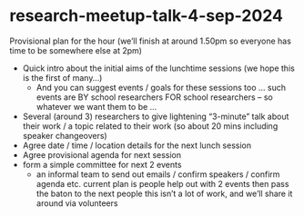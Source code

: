 # research-meetup-talk-4-sep-2024

Provisional plan for the hour (we’ll finish at around 1.50pm so everyone has time to be somewhere else at 2pm)

- Quick intro about the initial aims of the lunchtime sessions (we hope this is the first of many…)
  - And you can suggest events / goals for these sessions too … such events are BY school researchers FOR school researchers – so whatever we want them to be …
- Several (around 3) researchers to give lightening “3-minute” talk about their work / a topic related to their work (so about 20 mins including speaker changeovers)
- Agree date / time / location details for the next lunch session
- Agree provisional agenda for next session
- form a simple committee for next 2 events
  - an informal team to send out emails / confirm speakers / confirm agenda etc. current plan is people help out with 2 events then pass the baton to the next people 
this isn’t a lot of work, and we’ll share it around via volunteers

